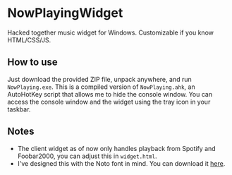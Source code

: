 # NowPlayingWidget

Hacked together music widget for Windows. Customizable if you know HTML/CSS/JS.

## How to use

Just download the provided ZIP file, unpack anywhere, and run `NowPlaying.exe`. This is a compiled version of `NowPlaying.ahk`, an AutoHotKey script that allows me to hide the console window. You can access the console window and the widget using the tray icon in your taskbar.

## Notes

- The client widget as of now only handles playback from Spotify and Foobar2000, you can adjust this in `widget.html`.
- I've designed this with the Noto font in mind. You can download it [here](https://fonts.google.com/noto).
